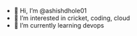 - 👋 Hi, I’m @ashishdhole01
- 👀 I’m interested in cricket, coding, cloud
- 🌱 I’m currently learning devops

<!---
ashishdhole01/ashishdhole01 is a ✨ special ✨ repository because its `README.md` (this file) appears on your GitHub profile.
You can click the Preview link to take a look at your changes.
--->
